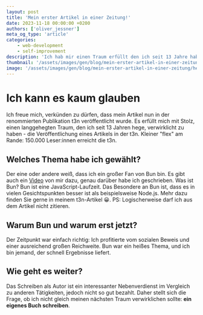 ```yaml
---
layout: post
title: 'Mein erster Artikel in einer Zeitung!'
date: 2023-11-18 00:00:00 +0200
authors: ['oliver_jessner']
meta_og_type: 'article'
categories:
    - web-development
    - self-improvement
description: 'Ich hab mir einen Traum erfüllt den ich seit 13 Jahre habe. Ich habe einen Artikel in der t3n veröffentlicht.'
thumbnail: '/assets/images/gen/blog/mein-erster-artikel-in-einer-zeitung/header_thumbnail.webp'
image: '/assets/images/gen/blog/mein-erster-artikel-in-einer-zeitung/header.webp'
---
```


# Ich kann es kaum glauben

Ich freue mich, verkünden zu dürfen, dass mein Artikel nun in der renommierten Publikation t3n veröffentlicht wurde. Es erfüllt mich mit Stolz, einen langgehegten Traum, den ich seit 13 Jahren hege, verwirklicht zu haben - die Veröffentlichung eines Artikels in der t3n. Kleiner "flex" am Rande: 150.000 Leser:innen erreicht die t3n.

## Welches Thema habe ich gewählt?

Der eine oder andere weiß, dass ich ein großer Fan von Bun bin. Es gibt auch ein [Video](https://www.youtube.com/watch?v=i6egG_SXXlw) von mir dazu, genau darüber habe ich geschrieben. Was ist Bun? Bun ist eine JavaScript-Laufzeit. Das Besondere an Bun ist, dass es in vielen Gesichtspunkten besser ist als beispielsweise Node.js. Mehr dazu finden Sie gerne in meinem t3n-Artikel 😀.
PS: Logischerweise darf ich aus dem Artikel nicht zitieren.

## Warum Bun und warum erst jetzt?

Der Zeitpunkt war einfach richtig: Ich profitierte vom sozialen Beweis und einer ausreichend großen Reichweite. Bun war ein heißes Thema, und ich bin jemand, der schnell Ergebnisse liefert.

## Wie geht es weiter?

Das Schreiben als Autor ist ein interessanter Nebenverdienst im Vergleich zu anderen Tätigkeiten, jedoch nicht so gut bezahlt. Daher stellt sich die Frage, ob ich nicht gleich meinen nächsten Traum verwirklichen sollte: **ein eigenes Buch schreiben**.
